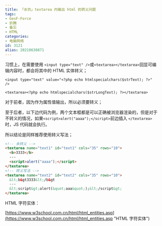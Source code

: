 ```yaml
---
title: 「水坑」textarea 内输出 html 的转义问题
tags:
- GesF-Force
- 折腾
- 备忘
- HTML
categories:
- 电脑网络
id: 3121
alias: 20210630871
---
```


习惯上，在需要使用 `<input type="text" />`或`<textarea></textarea>`回显可编辑内容时，都会将其中的 HTML 实体转义；

<!--more-->

`<input type="text" value="<?php echo htmlspecialchars($strText); ?>" />`

`<textarea><?php echo htmlspecialchars($strLongText); ?></textarea>`

对于前者，因为作为属性值输出，所以必须要转义；

至于后者，以下边代码为例，两个文本框都是可以正确被浏览器渲染的，但是对于不转义的情况，如果`<script>alert("aaaa");</script>`前边插入 `</textarea>`时，JS 代码就会执行。

所以结论是同样推荐使用转义写法；

```html
<!-- 未转义 -->
<textarea name="text1" id="text1" cols="35" rows="10">
  <b>3333</b>
  ---
  <script>alert("aaaa");</script>
</textarea>
<!-- 转义写法 -->
<textarea name="text2" id="text2" cols="35" rows="10">
  &lt;b&gt3333&lt;/b&gt
  ---
  &lt;script&gt;alert(&quot;aaa&quot;);&lt;/script&gt;
</textarea>
```

HTML 字符实体：

[https://www.w3school.com.cn/html/html_entities.asp](https://www.w3school.com.cn/html/html_entities.asp "HTML 字符实体")
